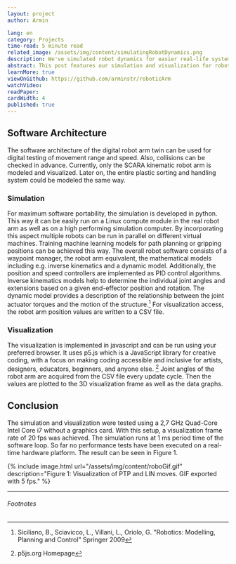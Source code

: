```yaml
---
layout: project
author: Armin

lang: en
category: Projects
time-read: 5 minute read
related_image: /assets/img/content/simulatingRobotDynamics.png
description: We've simulated robot dynamics for easier real-life system integration.
abstract: This post features our simulation and visualization for robotic arms. To allow for easy start-up of the software system running on the actual robot controller, the values for moments of inertia, link masses as well as link lengths are derived from the CAD model of the robot.
learnMore: true
viewOnGithub: https://github.com/arminstr/roboticArm
watchVideo: 
readPaper:
cardWidth: 4
published: true
---
```

 
## Software Architecture
The software architecture of the digital robot arm twin can be used for digital testing of movement range and speed. Also, collisions can be checked in advance. Currently, only the SCARA kinematic robot arm is modeled and visualized. Later on, the entire plastic sorting and handling system could be modeled the same way.
 
### Simulation
For maximum software portability, the simulation is developed in python. This way it can be easily run on a Linux compute module in the real robot arm as well as on a high performing simulation computer. By incorporating this aspect multiple robots can be run in parallel on different virtual machines. Training machine learning models for path planning or gripping positions can be achieved this way.
The overall robot software consists of a waypoint manager, the robot arm equivalent, the mathematical models including e.g. inverse kinematics and a dynamic model. Additionally, the position and speed controllers are implemented as PID control algorithms.
Inverse kinematics models help to determine the individual joint angles and extensions based on a given end-effector position and rotation.
The dynamic model provides a description of the relationship between the joint actuator torques and the motion of the structure.[^1]
For visualization access, the robot arm position values are written to a CSV file.
 
### Visualization
The visualization is implemented in javascript and can be run using your preferred browser. It uses p5.js which is a JavaScript library for creative coding, with a focus on making coding accessible and inclusive for artists, designers, educators, beginners, and anyone else. [^2]
Joint angles of the robot arm are acquired from the CSV file every update cycle. Then the values are plotted to the 3D visualization frame as well as the data graphs.
 
## Conclusion
The simulation and visualization were tested using a 2,7 GHz Quad-Core Intel Core i7 without a graphics card. With this setup, a visualization frame rate of 20 fps was achieved. The simulation runs at 1 ms period time of the software loop. So far no performance tests have been executed on a real-time hardware platform. 
The result can be seen in Figure 1.

{% include image.html url="/assets/img/content/roboGif.gif" description="Figure 1: Visualization of PTP and LIN moves. GIF exported with 5 fps." %}
 
---
 
###### Footnotes
 
[^1]: Siciliano, B., Sciavicco, L., Villani, L., Oriolo, G. "Robotics: Modelling, Planning and Control" Springer 2009
[^2]: p5js.org Homepage